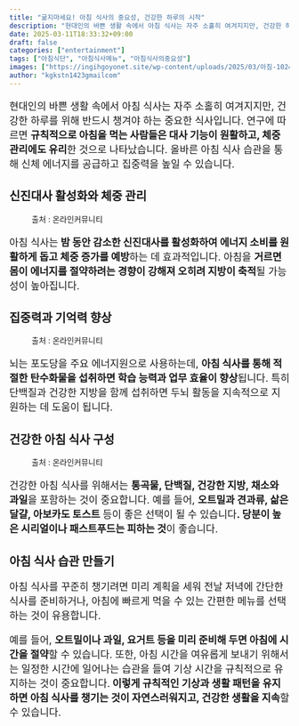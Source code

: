 ```yaml
---
title: "굶지마세요! 아침 식사의 중요성, 건강한 하루의 시작"
description: "현대인의 바쁜 생활 속에서 아침 식사는 자주 소홀히 여겨지지만, 건강한 하루를 위해 반드시 챙겨야 하는 중요한 식사입니다. 연구에 따르면 규칙적으로 아침을 먹는 사람들은 대사 기능이 원활하고, 체중 관리에도 유리한 것으로 나타났습니다. 올바른 아침 식사 습관을 통해 신"
date: 2025-03-11T18:33:32+09:00
draft: false
categories: ["entertainment"]
tags: ["아침식단", "아침식사메뉴", "아침식사의중요성"]
images: ["https://ingihgoyonet.site/wp-content/uploads/2025/03/아침-1024x683.jpg", "https://ingihgoyonet.site/wp-content/uploads/2025/03/아침식사-1024x683.jpg", "https://ingihgoyonet.site/wp-content/uploads/2025/03/건강식-768x1024.jpg"]
author: "kgkstn1423gmailcom"
---
```


<p style="font-size:18px">현대인의 바쁜 생활 속에서 아침 식사는 자주 소홀히 여겨지지만, 건강한 하루를 위해 반드시 챙겨야 하는 중요한 식사입니다. 연구에 따르면 <strong>규칙적으로 아침을 먹는 사람들은 대사 기능이 원활하고, 체중 관리에도 유리</strong>한 것으로 나타났습니다. 올바른 아침 식사 습관을 통해 신체 에너지를 공급하고 집중력을 높일 수 있습니다.</p> <h2 >신진대사 활성화와 체중 관리</h2> <figure ><img src="https://ingihgoyonet.site/wp-content/uploads/2025/03/아침-1024x683.jpg" alt="" style="aspect-ratio:16/9;object-fit:cover"/><figcaption >출처 : 온라인커뮤니티</figcaption></figure> <p style="font-size:18px">아침 식사는<strong> 밤 동안 감소한 신진대사를 활성화하여 에너지 소비를 원활하게 돕고 체중 증가를 예방</strong>하는 데 효과적입니다. 아침을 <strong>거르면 몸이 에너지를 절약하려는 경향이 강해져 오히려 지방이 축적</strong>될 가능성이 높아집니다.</p> <h2 >집중력과 기억력 향상</h2> <figure ><img src="https://ingihgoyonet.site/wp-content/uploads/2025/03/아침식사-1024x683.jpg" alt="" style="aspect-ratio:16/9;object-fit:cover"/><figcaption >출처 : 온라인커뮤니티</figcaption></figure> <p style="font-size:18px">뇌는 포도당을 주요 에너지원으로 사용하는데, <strong>아침 식사를 통해 적절한 탄수화물을 섭취하면 학습 능력과 업무 효율이 향상</strong>됩니다. 특히 단백질과 건강한 지방을 함께 섭취하면 두뇌 활동을 지속적으로 지원하는 데 도움이 됩니다.</p> <h2 >건강한 아침 식사 구성</h2> <figure ><img src="https://ingihgoyonet.site/wp-content/uploads/2025/03/건강식-768x1024.jpg" alt="" style="aspect-ratio:16/9;object-fit:cover"/><figcaption >출처 : 온라인커뮤니티</figcaption></figure> <p style="font-size:18px">건강한 아침 식사를 위해서는 <strong>통곡물, 단백질, 건강한 지방, 채소와 과일</strong>을 포함하는 것이 중요합니다. 예를 들어, <strong>오트밀과 견과류, 삶은 달걀, 아보카도 토스트</strong> 등이 좋은 선택이 될 수 있습니다<strong>. 당분이 높은 시리얼이나 패스트푸드는 피하는 것</strong>이 좋습니다.</p> <h2 >아침 식사 습관 만들기</h2> <p style="font-size:18px">아침 식사를 꾸준히 챙기려면 미리 계획을 세워 전날 저녁에 간단한 식사를 준비하거나, 아침에 빠르게 먹을 수 있는 간편한 메뉴를 선택하는 것이 유용합니다. </p> <p style="font-size:18px">예를 들어, <strong>오트밀이나 과일, 요거트 등을 미리 준비해 두면 아침에 시간을 절약</strong>할 수 있습니다. 또한, 아침 시간을 여유롭게 보내기 위해서는 일정한 시간에 일어나는 습관을 들여 기상 시간을 규칙적으로 유지하는 것이 중요합니다.<strong> 이렇게 규칙적인 기상과 생활 패턴을 유지하면 아침 식사를 챙기는 것이 자연스러워지고, 건강한 생활을 지속</strong>할 수 있습니다.</p>